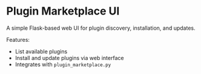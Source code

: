 # Plugin Marketplace UI

A simple Flask-based web UI for plugin discovery, installation, and updates.

Features:
- List available plugins
- Install and update plugins via web interface
- Integrates with `plugin_marketplace.py`
